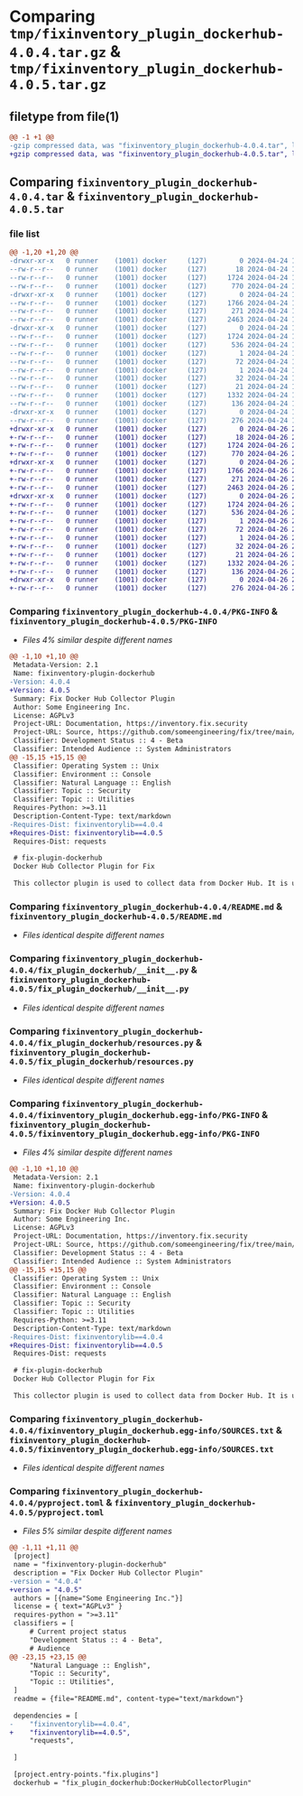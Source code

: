 # Comparing `tmp/fixinventory_plugin_dockerhub-4.0.4.tar.gz` & `tmp/fixinventory_plugin_dockerhub-4.0.5.tar.gz`

## filetype from file(1)

```diff
@@ -1 +1 @@
-gzip compressed data, was "fixinventory_plugin_dockerhub-4.0.4.tar", last modified: Wed Apr 24 19:30:59 2024, max compression
+gzip compressed data, was "fixinventory_plugin_dockerhub-4.0.5.tar", last modified: Fri Apr 26 20:22:02 2024, max compression
```

## Comparing `fixinventory_plugin_dockerhub-4.0.4.tar` & `fixinventory_plugin_dockerhub-4.0.5.tar`

### file list

```diff
@@ -1,20 +1,20 @@
-drwxr-xr-x   0 runner    (1001) docker     (127)        0 2024-04-24 19:30:59.349605 fixinventory_plugin_dockerhub-4.0.4/
--rw-r--r--   0 runner    (1001) docker     (127)       18 2024-04-24 19:27:59.000000 fixinventory_plugin_dockerhub-4.0.4/MANIFEST.in
--rw-r--r--   0 runner    (1001) docker     (127)     1724 2024-04-24 19:30:59.349605 fixinventory_plugin_dockerhub-4.0.4/PKG-INFO
--rw-r--r--   0 runner    (1001) docker     (127)      770 2024-04-24 19:27:59.000000 fixinventory_plugin_dockerhub-4.0.4/README.md
-drwxr-xr-x   0 runner    (1001) docker     (127)        0 2024-04-24 19:30:59.349605 fixinventory_plugin_dockerhub-4.0.4/fix_plugin_dockerhub/
--rw-r--r--   0 runner    (1001) docker     (127)     1766 2024-04-24 19:27:59.000000 fixinventory_plugin_dockerhub-4.0.4/fix_plugin_dockerhub/__init__.py
--rw-r--r--   0 runner    (1001) docker     (127)      271 2024-04-24 19:27:59.000000 fixinventory_plugin_dockerhub-4.0.4/fix_plugin_dockerhub/config.py
--rw-r--r--   0 runner    (1001) docker     (127)     2463 2024-04-24 19:27:59.000000 fixinventory_plugin_dockerhub-4.0.4/fix_plugin_dockerhub/resources.py
-drwxr-xr-x   0 runner    (1001) docker     (127)        0 2024-04-24 19:30:59.349605 fixinventory_plugin_dockerhub-4.0.4/fixinventory_plugin_dockerhub.egg-info/
--rw-r--r--   0 runner    (1001) docker     (127)     1724 2024-04-24 19:30:59.000000 fixinventory_plugin_dockerhub-4.0.4/fixinventory_plugin_dockerhub.egg-info/PKG-INFO
--rw-r--r--   0 runner    (1001) docker     (127)      536 2024-04-24 19:30:59.000000 fixinventory_plugin_dockerhub-4.0.4/fixinventory_plugin_dockerhub.egg-info/SOURCES.txt
--rw-r--r--   0 runner    (1001) docker     (127)        1 2024-04-24 19:30:59.000000 fixinventory_plugin_dockerhub-4.0.4/fixinventory_plugin_dockerhub.egg-info/dependency_links.txt
--rw-r--r--   0 runner    (1001) docker     (127)       72 2024-04-24 19:30:59.000000 fixinventory_plugin_dockerhub-4.0.4/fixinventory_plugin_dockerhub.egg-info/entry_points.txt
--rw-r--r--   0 runner    (1001) docker     (127)        1 2024-04-24 19:29:10.000000 fixinventory_plugin_dockerhub-4.0.4/fixinventory_plugin_dockerhub.egg-info/not-zip-safe
--rw-r--r--   0 runner    (1001) docker     (127)       32 2024-04-24 19:30:59.000000 fixinventory_plugin_dockerhub-4.0.4/fixinventory_plugin_dockerhub.egg-info/requires.txt
--rw-r--r--   0 runner    (1001) docker     (127)       21 2024-04-24 19:30:59.000000 fixinventory_plugin_dockerhub-4.0.4/fixinventory_plugin_dockerhub.egg-info/top_level.txt
--rw-r--r--   0 runner    (1001) docker     (127)     1332 2024-04-24 19:27:59.000000 fixinventory_plugin_dockerhub-4.0.4/pyproject.toml
--rw-r--r--   0 runner    (1001) docker     (127)      136 2024-04-24 19:30:59.349605 fixinventory_plugin_dockerhub-4.0.4/setup.cfg
-drwxr-xr-x   0 runner    (1001) docker     (127)        0 2024-04-24 19:30:59.349605 fixinventory_plugin_dockerhub-4.0.4/test/
--rw-r--r--   0 runner    (1001) docker     (127)      276 2024-04-24 19:27:59.000000 fixinventory_plugin_dockerhub-4.0.4/test/test_config.py
+drwxr-xr-x   0 runner    (1001) docker     (127)        0 2024-04-26 20:22:01.998777 fixinventory_plugin_dockerhub-4.0.5/
+-rw-r--r--   0 runner    (1001) docker     (127)       18 2024-04-26 20:18:43.000000 fixinventory_plugin_dockerhub-4.0.5/MANIFEST.in
+-rw-r--r--   0 runner    (1001) docker     (127)     1724 2024-04-26 20:22:01.998777 fixinventory_plugin_dockerhub-4.0.5/PKG-INFO
+-rw-r--r--   0 runner    (1001) docker     (127)      770 2024-04-26 20:18:43.000000 fixinventory_plugin_dockerhub-4.0.5/README.md
+drwxr-xr-x   0 runner    (1001) docker     (127)        0 2024-04-26 20:22:01.994778 fixinventory_plugin_dockerhub-4.0.5/fix_plugin_dockerhub/
+-rw-r--r--   0 runner    (1001) docker     (127)     1766 2024-04-26 20:18:43.000000 fixinventory_plugin_dockerhub-4.0.5/fix_plugin_dockerhub/__init__.py
+-rw-r--r--   0 runner    (1001) docker     (127)      271 2024-04-26 20:18:43.000000 fixinventory_plugin_dockerhub-4.0.5/fix_plugin_dockerhub/config.py
+-rw-r--r--   0 runner    (1001) docker     (127)     2463 2024-04-26 20:18:43.000000 fixinventory_plugin_dockerhub-4.0.5/fix_plugin_dockerhub/resources.py
+drwxr-xr-x   0 runner    (1001) docker     (127)        0 2024-04-26 20:22:01.998777 fixinventory_plugin_dockerhub-4.0.5/fixinventory_plugin_dockerhub.egg-info/
+-rw-r--r--   0 runner    (1001) docker     (127)     1724 2024-04-26 20:22:01.000000 fixinventory_plugin_dockerhub-4.0.5/fixinventory_plugin_dockerhub.egg-info/PKG-INFO
+-rw-r--r--   0 runner    (1001) docker     (127)      536 2024-04-26 20:22:01.000000 fixinventory_plugin_dockerhub-4.0.5/fixinventory_plugin_dockerhub.egg-info/SOURCES.txt
+-rw-r--r--   0 runner    (1001) docker     (127)        1 2024-04-26 20:22:01.000000 fixinventory_plugin_dockerhub-4.0.5/fixinventory_plugin_dockerhub.egg-info/dependency_links.txt
+-rw-r--r--   0 runner    (1001) docker     (127)       72 2024-04-26 20:22:01.000000 fixinventory_plugin_dockerhub-4.0.5/fixinventory_plugin_dockerhub.egg-info/entry_points.txt
+-rw-r--r--   0 runner    (1001) docker     (127)        1 2024-04-26 20:19:57.000000 fixinventory_plugin_dockerhub-4.0.5/fixinventory_plugin_dockerhub.egg-info/not-zip-safe
+-rw-r--r--   0 runner    (1001) docker     (127)       32 2024-04-26 20:22:01.000000 fixinventory_plugin_dockerhub-4.0.5/fixinventory_plugin_dockerhub.egg-info/requires.txt
+-rw-r--r--   0 runner    (1001) docker     (127)       21 2024-04-26 20:22:01.000000 fixinventory_plugin_dockerhub-4.0.5/fixinventory_plugin_dockerhub.egg-info/top_level.txt
+-rw-r--r--   0 runner    (1001) docker     (127)     1332 2024-04-26 20:18:43.000000 fixinventory_plugin_dockerhub-4.0.5/pyproject.toml
+-rw-r--r--   0 runner    (1001) docker     (127)      136 2024-04-26 20:22:01.998777 fixinventory_plugin_dockerhub-4.0.5/setup.cfg
+drwxr-xr-x   0 runner    (1001) docker     (127)        0 2024-04-26 20:22:01.998777 fixinventory_plugin_dockerhub-4.0.5/test/
+-rw-r--r--   0 runner    (1001) docker     (127)      276 2024-04-26 20:18:43.000000 fixinventory_plugin_dockerhub-4.0.5/test/test_config.py
```

### Comparing `fixinventory_plugin_dockerhub-4.0.4/PKG-INFO` & `fixinventory_plugin_dockerhub-4.0.5/PKG-INFO`

 * *Files 4% similar despite different names*

```diff
@@ -1,10 +1,10 @@
 Metadata-Version: 2.1
 Name: fixinventory-plugin-dockerhub
-Version: 4.0.4
+Version: 4.0.5
 Summary: Fix Docker Hub Collector Plugin
 Author: Some Engineering Inc.
 License: AGPLv3
 Project-URL: Documentation, https://inventory.fix.security
 Project-URL: Source, https://github.com/someengineering/fix/tree/main/plugins/dockerhub
 Classifier: Development Status :: 4 - Beta
 Classifier: Intended Audience :: System Administrators
@@ -15,15 +15,15 @@
 Classifier: Operating System :: Unix
 Classifier: Environment :: Console
 Classifier: Natural Language :: English
 Classifier: Topic :: Security
 Classifier: Topic :: Utilities
 Requires-Python: >=3.11
 Description-Content-Type: text/markdown
-Requires-Dist: fixinventorylib==4.0.4
+Requires-Dist: fixinventorylib==4.0.5
 Requires-Dist: requests
 
 # fix-plugin-dockerhub
 Docker Hub Collector Plugin for Fix
 
 This collector plugin is used to collect data from Docker Hub. It is used internally at Some Engineering to create metrics about image downloads.
```

### Comparing `fixinventory_plugin_dockerhub-4.0.4/README.md` & `fixinventory_plugin_dockerhub-4.0.5/README.md`

 * *Files identical despite different names*

### Comparing `fixinventory_plugin_dockerhub-4.0.4/fix_plugin_dockerhub/__init__.py` & `fixinventory_plugin_dockerhub-4.0.5/fix_plugin_dockerhub/__init__.py`

 * *Files identical despite different names*

### Comparing `fixinventory_plugin_dockerhub-4.0.4/fix_plugin_dockerhub/resources.py` & `fixinventory_plugin_dockerhub-4.0.5/fix_plugin_dockerhub/resources.py`

 * *Files identical despite different names*

### Comparing `fixinventory_plugin_dockerhub-4.0.4/fixinventory_plugin_dockerhub.egg-info/PKG-INFO` & `fixinventory_plugin_dockerhub-4.0.5/fixinventory_plugin_dockerhub.egg-info/PKG-INFO`

 * *Files 4% similar despite different names*

```diff
@@ -1,10 +1,10 @@
 Metadata-Version: 2.1
 Name: fixinventory-plugin-dockerhub
-Version: 4.0.4
+Version: 4.0.5
 Summary: Fix Docker Hub Collector Plugin
 Author: Some Engineering Inc.
 License: AGPLv3
 Project-URL: Documentation, https://inventory.fix.security
 Project-URL: Source, https://github.com/someengineering/fix/tree/main/plugins/dockerhub
 Classifier: Development Status :: 4 - Beta
 Classifier: Intended Audience :: System Administrators
@@ -15,15 +15,15 @@
 Classifier: Operating System :: Unix
 Classifier: Environment :: Console
 Classifier: Natural Language :: English
 Classifier: Topic :: Security
 Classifier: Topic :: Utilities
 Requires-Python: >=3.11
 Description-Content-Type: text/markdown
-Requires-Dist: fixinventorylib==4.0.4
+Requires-Dist: fixinventorylib==4.0.5
 Requires-Dist: requests
 
 # fix-plugin-dockerhub
 Docker Hub Collector Plugin for Fix
 
 This collector plugin is used to collect data from Docker Hub. It is used internally at Some Engineering to create metrics about image downloads.
```

### Comparing `fixinventory_plugin_dockerhub-4.0.4/fixinventory_plugin_dockerhub.egg-info/SOURCES.txt` & `fixinventory_plugin_dockerhub-4.0.5/fixinventory_plugin_dockerhub.egg-info/SOURCES.txt`

 * *Files identical despite different names*

### Comparing `fixinventory_plugin_dockerhub-4.0.4/pyproject.toml` & `fixinventory_plugin_dockerhub-4.0.5/pyproject.toml`

 * *Files 5% similar despite different names*

```diff
@@ -1,11 +1,11 @@
 [project]
 name = "fixinventory-plugin-dockerhub"
 description = "Fix Docker Hub Collector Plugin"
-version = "4.0.4"
+version = "4.0.5"
 authors = [{name="Some Engineering Inc."}]
 license = { text="AGPLv3" }
 requires-python = ">=3.11"
 classifiers = [
     # Current project status
     "Development Status :: 4 - Beta",
     # Audience
@@ -23,15 +23,15 @@
     "Natural Language :: English",
     "Topic :: Security",
     "Topic :: Utilities",
 ]
 readme = {file="README.md", content-type="text/markdown"}
 
 dependencies = [
-    "fixinventorylib==4.0.4",
+    "fixinventorylib==4.0.5",
     "requests",
 
 ]
 
 [project.entry-points."fix.plugins"]
 dockerhub = "fix_plugin_dockerhub:DockerHubCollectorPlugin"
```


